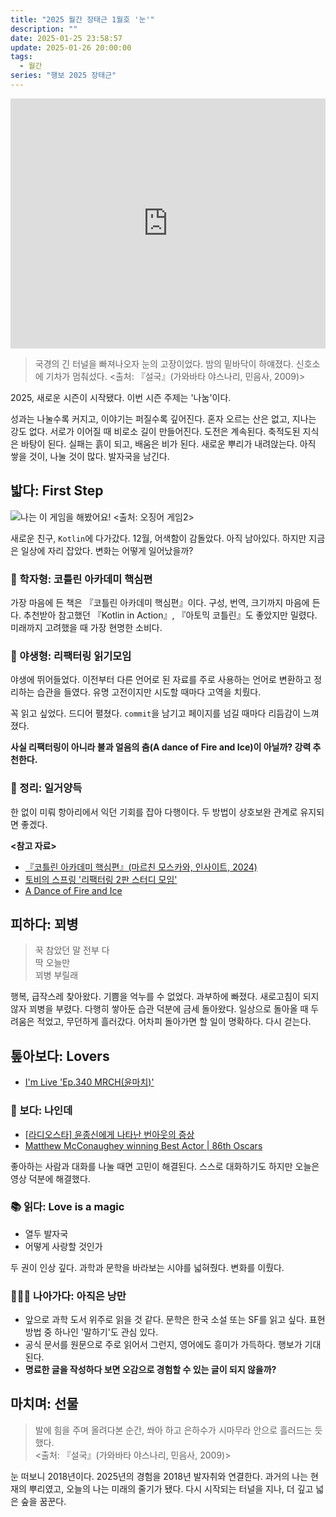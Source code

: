 ```yaml
---
title: "2025 월간 장태근 1월호 '눈'"
description: ""
date: 2025-01-25 23:58:57
update: 2025-01-26 20:00:00
tags:
  - 월간
series: "행보 2025 장태근" 
---
```


<iframe width="100%" height="400" src="https://www.youtube.com/embed/fiGSDywrX1Y?si=yzKk6CEQkIZ0HxdZ" title="YouTube video player" frameborder="0" allow="accelerometer; autoplay; clipboard-write; encrypted-media; gyroscope; picture-in-picture; web-share" referrerpolicy="strict-origin-when-cross-origin" allowfullscreen></iframe>

> 국경의 긴 터널을 빠져나오자 눈의 고장이었다. 밤의 밑바닥이 하얘졌다. 신호소에 기차가 멈춰섰다.
> <출처: 『설국』(가와바타 야스나리, 민음사, 2009)>

2025, 새로운 시즌이 시작됐다. 이번 시즌 주제는 '나눔'이다.

성과는 나눌수록 커지고, 이야기는 퍼질수록 깊어진다. 혼자 오르는 산은 없고, 지나는 강도 없다. 서로가 이어질 때 비로소 길이 만들어진다.
도전은 계속된다. 축적도된 지식은 바탕이 된다. 실패는 흙이 되고, 배움은 비가 된다. 새로운 뿌리가 내려앉는다. 아직 쌓을 것이, 나눌 것이 많다. 발자국을 남긴다.

## 밟다: First Step

![나는 이 게임을 해봤어요! <출처: 오징어 게임2>](have-played-these-games-before.avif)

새로운 친구, `Kotlin`에 다가갔다. 12월, 어색함이 감돌았다. 아직 남아있다. 하지만 지금은 일상에 자리 잡았다. 변화는 어떻게 일어났을까?

### 📕 학자형: 코틀린 아카데미 핵심편

가장 마음에 든 책은 『코틀린 아카데미 핵심편』이다. 구성, 번역, 크기까지 마음에 든다. 추천받아 참고했던
『Kotlin in Action』, 『아토믹 코틀린』도 좋았지만 밀렸다. 미래까지 고려했을 때 가장 현명한 소비다.

### 🐍 야생형: 리팩터링 읽기모임

야생에 뛰어들었다. 이전부터 다른 언어로 된 자료를 주로 사용하는 언어로 변환하고 정리하는 습관을 들였다. 유명 고전이지만 시도할 때마다 고역을 치뤘다.

꼭 읽고 싶었다. 드디어 펼쳤다. `commit`을 남기고 페이지를 넘길 때마다 리듬감이 느껴졌다.

**사실 리팩터링이 아니라 불과 얼음의 춤(A dance of Fire and Ice)이 아닐까? 강력 추천한다.**

### 📝 정리: 일거양득

한 없이 미뤄 항아리에서 익던 기회를 잡아 다행이다. 두 방법이 상호보완 관계로 유지되면 좋겠다.

**<참고 자료>**

- [『코틀린 아카데미 핵심편』(마르친 모스카와, 인사이트, 2024)](https://product.kyobobook.co.kr/detail/S000213720494)
- [토비의 스프링 '리팩터링 2판 스터디 모임'](https://youtu.be/NJQ5_BuAPwc?si=2GGw7bE9hoebtyFq)
- [A Dance of Fire and Ice](https://store.steampowered.com/app/977950/A_Dance_of_Fire_and_Ice/)

## 피하다: 꾀병

> 꾹 참았던 말 전부 다<br>
> 딱 오늘만<br>
> 꾀병 부릴래<br>

행복, 급작스레 찾아왔다. 기쁨을 억누를 수 없었다. 과부하에 빠졌다. 새로고침이 되지 않자 꾀병을 부렸다.
다행히 쌓아둔 습관 덕분에 금세 돌아왔다. 일상으로 돌아올 때 두려움은 적었고, 무던하게 흘러갔다.
어차피 돌아가면 할 일이 명확하다. 다시 걷는다.

## 톺아보다: Lovers

- [I'm Live 'Ep.340 MRCH(윤마치)'](https://youtu.be/1iCQSP2h14g?si=6_pvrF0szkPi1-y-)

### 👀 보다: 나인데

- [[라디오스타] 윤종신에게 나타난 번아웃의 증상](https://youtu.be/xECN2LB5DJ8?si=VK3PMmFquzKZMDmS)
- [Matthew McConaughey winning Best Actor | 86th Oscars](https://youtu.be/wD2cVhC-63I?si=A87taZmYrUN47LuO)

좋아하는 사람과 대화를 나눌 때면 고민이 해결된다. 스스로 대화하기도 하지만 오늘은 영상 덕분에 해결했다.

### 📚 읽다: Love is a magic

- 열두 발자국
- 어떻게 사랑할 것인가

두 권이 인상 깊다. 과학과 문학을 바라보는 시야를 넓혀줬다. 변화를 이뤘다.

### 🏃🏻‍♂️ 나아가다: 아직은 낭만

- 앞으로 과학 도서 위주로 읽을 것 같다. 문학은 한국 소설 또는 SF를 읽고 싶다. 표현 방법 중 하나인 '말하기'도 관심 있다.
- 공식 문서를 원문으로 주로 읽어서 그런지, 영어에도 흥미가 가득하다. 행보가 기대된다.
- **명료한 글을 작성하다 보면 오감으로 경험할 수 있는 글이 되지 않을까?**

## 마치며: 선물

> 발에 힘을 주며 올려다본 순간, 쏴아 하고 은하수가 시마무라 안으로 흘러드는 듯했다.<br>
> <출처: 『설국』(가와바타 야스나리, 민음사, 2009)>

눈 떠보니 2018년이다. 2025년의 경험을 2018년 발자취와 연결한다. 과거의 나는 현재의 뿌리였고, 오늘의 나는 미래의 줄기가 됐다.
다시 시작되는 터널을 지나, 더 깊고 넓은 숲을 꿈꾼다.
